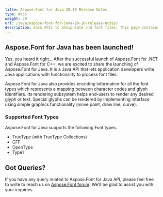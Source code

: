 ```yaml
---
title: Aspose.Font for Java 20.10 Release Notes
type: docs
weight: 30
url: /java/aspose-font-for-java-20-10-release-notes/
description: Java APIs to manipulate and font files. This page contains new Aspose.Font for Java features, enhancement, and bug fixes in 2023, version 20.10.
---
```


## Aspose.Font for Java has been launched!

Yes, you heard it right... After the successful launch of Aspose.Font for .NET and Aspose.Font for C++, we are excited to share the launching of Aspose.Font for Java. It is a Java API that lets application developers write Java applications with functionality to process font files.

Aspose.Font for Java also provides encoding information for all the font types which represents a mapping between character codes and glyph identifiers. Its rendering subsystem helps end-users to render any desired glyph or text. Special glyphs can be rendered by implementing interface using simple graphics functionality (move point, draw line, curve).

### Supported Font Types
Aspose.Font for Java supports the following Font types.
 * TrueType (with TrueType Collections)
 * CFF
 * OpenType
 * Type1

## Got Queries?
If you have any query related to Aspose.Font for Java API, please feel free to write to reach us on [Aspose.Font forum](https://forum.aspose.com/c/font/). We'll be glad to assist you with your inquiries.
